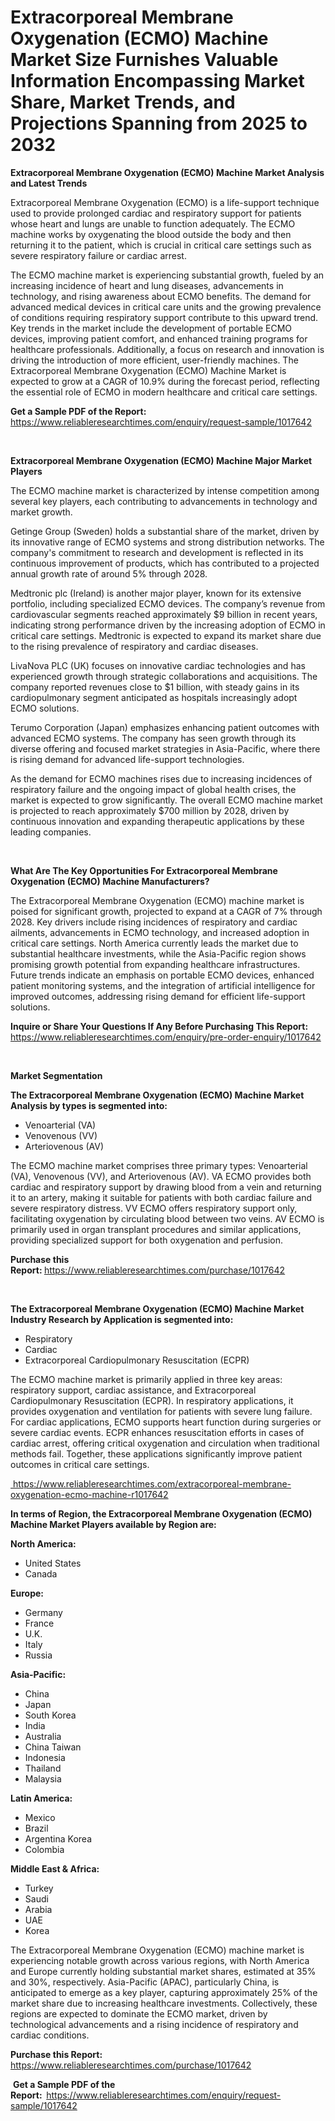 <p><h1>Extracorporeal Membrane Oxygenation (ECMO) Machine Market Size Furnishes Valuable Information Encompassing Market Share, Market Trends, and Projections Spanning from 2025 to 2032</h1></p><p><strong>Extracorporeal Membrane Oxygenation (ECMO) Machine Market Analysis and Latest Trends</strong></p>
<p><p>Extracorporeal Membrane Oxygenation (ECMO) is a life-support technique used to provide prolonged cardiac and respiratory support for patients whose heart and lungs are unable to function adequately. The ECMO machine works by oxygenating the blood outside the body and then returning it to the patient, which is crucial in critical care settings such as severe respiratory failure or cardiac arrest.</p><p>The ECMO machine market is experiencing substantial growth, fueled by an increasing incidence of heart and lung diseases, advancements in technology, and rising awareness about ECMO benefits. The demand for advanced medical devices in critical care units and the growing prevalence of conditions requiring respiratory support contribute to this upward trend. Key trends in the market include the development of portable ECMO devices, improving patient comfort, and enhanced training programs for healthcare professionals. Additionally, a focus on research and innovation is driving the introduction of more efficient, user-friendly machines. The Extracorporeal Membrane Oxygenation (ECMO) Machine Market is expected to grow at a CAGR of 10.9% during the forecast period, reflecting the essential role of ECMO in modern healthcare and critical care settings.</p></p>
<p><strong>Get a Sample PDF of the Report:&nbsp;</strong> <a href="https://www.reliableresearchtimes.com/enquiry/request-sample/1017642?utm_campaign=3678&utm_medium=2&utm_source=Github&utm_content=ia&utm_term=19042025&utm_id=extracorporeal-membrane-oxygenation-ecmo-machine">https://www.reliableresearchtimes.com/enquiry/request-sample/1017642</a></p>
<p>&nbsp;</p>
<p><strong>Extracorporeal Membrane Oxygenation (ECMO) Machine Major Market Players</strong></p>
<p><p>The ECMO machine market is characterized by intense competition among several key players, each contributing to advancements in technology and market growth. </p><p>Getinge Group (Sweden) holds a substantial share of the market, driven by its innovative range of ECMO systems and strong distribution networks. The company's commitment to research and development is reflected in its continuous improvement of products, which has contributed to a projected annual growth rate of around 5% through 2028.</p><p>Medtronic plc (Ireland) is another major player, known for its extensive portfolio, including specialized ECMO devices. The company’s revenue from cardiovascular segments reached approximately $9 billion in recent years, indicating strong performance driven by the increasing adoption of ECMO in critical care settings. Medtronic is expected to expand its market share due to the rising prevalence of respiratory and cardiac diseases.</p><p>LivaNova PLC (UK) focuses on innovative cardiac technologies and has experienced growth through strategic collaborations and acquisitions. The company reported revenues close to $1 billion, with steady gains in its cardiopulmonary segment anticipated as hospitals increasingly adopt ECMO solutions.</p><p>Terumo Corporation (Japan) emphasizes enhancing patient outcomes with advanced ECMO systems. The company has seen growth through its diverse offering and focused market strategies in Asia-Pacific, where there is rising demand for advanced life-support technologies.</p><p>As the demand for ECMO machines rises due to increasing incidences of respiratory failure and the ongoing impact of global health crises, the market is expected to grow significantly. The overall ECMO machine market is projected to reach approximately $700 million by 2028, driven by continuous innovation and expanding therapeutic applications by these leading companies.</p></p>
<p>&nbsp;</p>
<p><strong>What Are The Key Opportunities For Extracorporeal Membrane Oxygenation (ECMO) Machine Manufacturers?</strong></p>
<p><p>The Extracorporeal Membrane Oxygenation (ECMO) machine market is poised for significant growth, projected to expand at a CAGR of 7% through 2028. Key drivers include rising incidences of respiratory and cardiac ailments, advancements in ECMO technology, and increased adoption in critical care settings. North America currently leads the market due to substantial healthcare investments, while the Asia-Pacific region shows promising growth potential from expanding healthcare infrastructures. Future trends indicate an emphasis on portable ECMO devices, enhanced patient monitoring systems, and the integration of artificial intelligence for improved outcomes, addressing rising demand for efficient life-support solutions.</p></p>
<p><strong>Inquire or Share Your Questions If Any Before Purchasing This Report:</strong> <a href="https://www.reliableresearchtimes.com/enquiry/pre-order-enquiry/1017642?utm_campaign=3678&utm_medium=2&utm_source=Github&utm_content=ia&utm_term=19042025&utm_id=extracorporeal-membrane-oxygenation-ecmo-machine">https://www.reliableresearchtimes.com/enquiry/pre-order-enquiry/1017642</a></p>
<p>&nbsp;</p>
<p><strong>Market Segmentation</strong></p>
<p><strong>The Extracorporeal Membrane Oxygenation (ECMO) Machine Market Analysis by types is segmented into:</strong></p>
<p><ul><li>Venoarterial (VA)</li><li>Venovenous (VV)</li><li>Arteriovenous (AV)</li></ul></p>
<p><p>The ECMO machine market comprises three primary types: Venoarterial (VA), Venovenous (VV), and Arteriovenous (AV). VA ECMO provides both cardiac and respiratory support by drawing blood from a vein and returning it to an artery, making it suitable for patients with both cardiac failure and severe respiratory distress. VV ECMO offers respiratory support only, facilitating oxygenation by circulating blood between two veins. AV ECMO is primarily used in organ transplant procedures and similar applications, providing specialized support for both oxygenation and perfusion.</p></p>
<p><strong>Purchase this Report:&nbsp;</strong><a href="https://www.reliableresearchtimes.com/purchase/1017642?utm_campaign=3678&utm_medium=2&utm_source=Github&utm_content=ia&utm_term=19042025&utm_id=extracorporeal-membrane-oxygenation-ecmo-machine">https://www.reliableresearchtimes.com/purchase/1017642</a></p>
<p>&nbsp;</p>
<p><strong>The Extracorporeal Membrane Oxygenation (ECMO) Machine Market Industry Research by Application is segmented into:</strong></p>
<p><ul><li>Respiratory</li><li>Cardiac</li><li>Extracorporeal Cardiopulmonary Resuscitation (ECPR)</li></ul></p>
<p><p>The ECMO machine market is primarily applied in three key areas: respiratory support, cardiac assistance, and Extracorporeal Cardiopulmonary Resuscitation (ECPR). In respiratory applications, it provides oxygenation and ventilation for patients with severe lung failure. For cardiac applications, ECMO supports heart function during surgeries or severe cardiac events. ECPR enhances resuscitation efforts in cases of cardiac arrest, offering critical oxygenation and circulation when traditional methods fail. Together, these applications significantly improve patient outcomes in critical care settings.</p></p>
<p><a href="https://www.reliableresearchtimes.com/extracorporeal-membrane-oxygenation-ecmo-machine-r1017642?utm_campaign=3678&utm_medium=2&utm_source=Github&utm_content=ia&utm_term=19042025&utm_id=extracorporeal-membrane-oxygenation-ecmo-machine">&nbsp;https://www.reliableresearchtimes.com/extracorporeal-membrane-oxygenation-ecmo-machine-r1017642</a></p>
<p><strong>In terms of Region, the Extracorporeal Membrane Oxygenation (ECMO) Machine Market Players available by Region are:</strong></p>
<p>
    <p> <strong> North America: </strong>
        <ul>
            <li>United States</li>
            <li>Canada</li>
        </ul>
        </p> 
    <p> <strong> Europe: </strong>
        <ul>
            <li>Germany</li>
            <li>France</li>
            <li>U.K.</li>
            <li>Italy</li>
            <li>Russia</li>
        </ul>
        </p> 
    <p> <strong> Asia-Pacific: </strong>
        <ul>
            <li>China</li>
            <li>Japan</li>
            <li>South Korea</li>
            <li>India</li>
            <li>Australia</li>
            <li>China Taiwan</li>
            <li>Indonesia</li>
            <li>Thailand</li>
            <li>Malaysia</li>
        </ul>
        </p> 
    <p> <strong> Latin America: </strong>
        <ul>
            <li>Mexico</li>
            <li>Brazil</li>
            <li>Argentina Korea</li>
            <li>Colombia</li>
        </ul>
        </p> 
    <p> <strong> Middle East & Africa: </strong>
        <ul>
            <li>Turkey</li>
            <li>Saudi</li>
            <li>Arabia</li>
            <li>UAE</li>
            <li>Korea</li>
        </ul>
    </p>
    </p>
<p><p>The Extracorporeal Membrane Oxygenation (ECMO) machine market is experiencing notable growth across various regions, with North America and Europe currently holding substantial market shares, estimated at 35% and 30%, respectively. Asia-Pacific (APAC), particularly China, is anticipated to emerge as a key player, capturing approximately 25% of the market share due to increasing healthcare investments. Collectively, these regions are expected to dominate the ECMO market, driven by technological advancements and a rising incidence of respiratory and cardiac conditions.</p></p>
<p><strong>Purchase this Report: </strong><a href="https://www.reliableresearchtimes.com/purchase/1017642?utm_campaign=3678&utm_medium=2&utm_source=Github&utm_content=ia&utm_term=19042025&utm_id=extracorporeal-membrane-oxygenation-ecmo-machine">https://www.reliableresearchtimes.com/purchase/1017642</a></p>
<p>&nbsp;<strong>Get a Sample PDF of the Report:&nbsp;&nbsp;</strong><a href="https://www.reliableresearchtimes.com/enquiry/request-sample/1017642?utm_campaign=3678&utm_medium=2&utm_source=Github&utm_content=ia&utm_term=19042025&utm_id=extracorporeal-membrane-oxygenation-ecmo-machine">https://www.reliableresearchtimes.com/enquiry/request-sample/1017642</a></p>
<p><strong></strong></p>
<p><p></p><p></p><p></p></p>